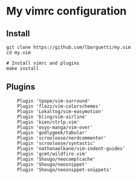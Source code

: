 My vimrc configuration
===

## Install

    git clone https://github.com/lborguetti/my.vim
    cd my.vim

    # Install vimrc and plugins
    make install

## Plugins

        Plugin 'tpope/vim-surround'
        Plugin 'flazz/vim-colorschemes'
        Plugin 'Lokaltog/vim-easymotion'
        Plugin 'bling/vim-airline'
        Plugin 'kien/ctrlp.vim'
        Plugin 'osyo-manga/vim-over'
        Plugin 'godlygeek/tabular'
        Plugin 'scrooloose/nerdcommenter'
        Plugin 'scrooloose/syntastic'
        Plugin 'nathanaelkane/vim-indent-guides'
        Plugin 'gcmt/wildfire.vim'
        Plugin 'Shougo/neocomplcache'
        Plugin 'Shougo/neosnippet'
        Plugin 'Shougo/neosnippet-snippets'

